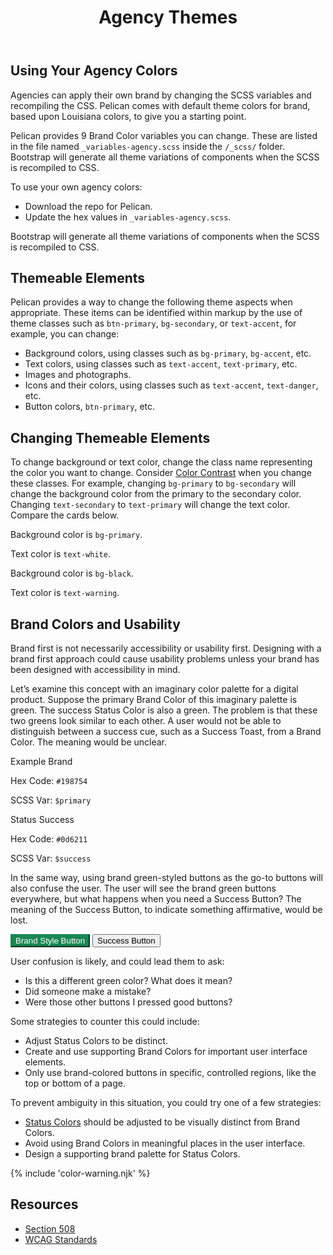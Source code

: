 ﻿---
title: Agency Themes
summary: Agencies have opportunity to reflect their own brand using Pelican.
tags: color, agency, brand
layout: docs/guide
eleventyNavigation:
  key: Agency Themes
  parent: Foundation
  order: 4
  excerpt: Agencies have opportunity to reflect their own brand using Pelican.
  img: /img/illustrations/illus-agency-theme.svg
---

## Using Your Agency Colors

Agencies can apply their own brand by changing the SCSS variables and recompiling the CSS. Pelican comes with default theme colors for brand, based upon Louisiana colors, to give you a starting point.

Pelican provides 9 Brand Color variables you can change. These are listed in the file named `_variables-agency.scss` inside the `/_scss/` folder. Bootstrap will generate all theme variations of components when the SCSS is recompiled to CSS.

To use your own agency colors:

 - Download the repo for Pelican.
 - Update the hex values in `_variables-agency.scss`. 

Bootstrap will generate all theme variations of components when the SCSS is recompiled to CSS.

## Themeable Elements

Pelican provides a way to change the following theme aspects when appropriate. These items can be identified within markup by the use of theme classes such as `btn-primary`, `bg-secondary`, or `text-accent`, for example, you can change: 

- Background colors, using classes such as `bg-primary`, `bg-accent`, etc.
- Text colors, using classes such as `text-accent`, `text-primary`, etc.
- Images and photographs.
- Icons and their colors, using classes such as `text-accent`, `text-danger`, etc.
- Button colors, `btn-primary`, etc.

## Changing Themeable Elements

To change background or text color, change the class name representing the color you want to change. Consider [Color Contrast](/accessibility/color-contrast/) when you change these classes. For example, changing `bg-primary` to `bg-secondary` will change the background color from the primary to the secondary color. Changing `text-secondary` to `text-primary` will change the text color. Compare the cards below.


<div class="row px-3 mb-4">
  <div class="col-12 col-md-6">
    <div class="card bg-primary text-white">
      <div class="card-body">
        <p class="mb">Background color is <code class="text-white">bg-primary</code>.</p>
        <p class="mb-0">Text color is <code class="text-white">text-white</code>.</p>
      </div>
    </div>
  </div>
  <div class="col-12 col-md-6">
    <div class="card bg-black text-warning">
      <div class="card-body">
        <p class="mb">Background color is <code class="text-warning">bg-black</code>.</p>
        <p class="mb-0">Text color is <code class="text-warning">text-warning</code>.</p>
      </div>
    </div>            
  </div>
</div>

## Brand Colors and Usability

Brand first is not necessarily accessibility or usability first. Designing with a brand first approach could cause usability problems unless your brand has been designed with accessibility in mind.

Let’s examine this concept with an imaginary color palette for a digital product. Suppose the primary Brand Color of this imaginary palette is green. The success Status Color is also a green. The problem is that these two greens look similar to each other. A user would not be able to distinguish between a success cue, such as a Success Toast, from a Brand Color. The meaning would be unclear.

<div class="row mb-5">
  <div class="col-md-6">
    <div class="card border-0">
      <div class="rounded-top pd-color-block" style="background-color: #198754;"></div>
      <div class="card-body">
        <p class="mb-0 fw-bold">Example Brand</p>
        <p class="mb-0">Hex Code: <code>#198754</code></p>
        <p class="mb-0">SCSS Var: <code>$primary</code></p>
      </div>
    </div>
  </div>
  <div class="col-md-6">
    <div class="card border-0">
      <div class="bg-success rounded-top pd-color-block"></div>
      <div class="card-body">
        <p class="mb-0 fw-bold">Status Success</p>
        <p class="mb-0">Hex Code: <code>#0d6211</code></p>
        <p class="mb-0">SCSS Var: <code>$success</code></p>
      </div>
    </div>
  </div>
</div>

In the same way, using brand green-styled buttons as the go-to buttons will also confuse the user. The user will see the brand green buttons everywhere, but what happens when you need a Success Button? The meaning of the Success Button, to indicate something affirmative, would be lost.

<div class="row px-3 mb-4">
  <div class="col-12">
    <button type="button" class="btn btn-secondary" style="background:#198754; border-color:#198754; color:white;">Brand Style Button</button>
    <button type="button" class="btn btn-success">Success Button</button>
  </div>
</div>

User confusion is likely, and could lead them to ask:

- Is this a different green color? What does it mean?
- Did someone make a mistake?
- Were those other buttons I pressed good buttons?

Some strategies to counter this could include:

- Adjust Status Colors to be distinct.
- Create and use supporting Brand Colors for important user interface elements.
- Only use brand-colored buttons in specific, controlled regions, like the top or bottom of a page.

To prevent ambiguity in this situation, you could try one of a few strategies:

- [Status Colors](/foundation/status-colors/) should be adjusted to be visually distinct from Brand Colors.
- Avoid using Brand Colors in meaningful places in the user interface.
- Design a supporting brand palette for Status Colors.

{% include 'color-warning.njk' %}

## Resources

- <a href="https://www.section508.gov/" target="_blank">Section 508</a>
- <a href="https://www.w3.org/TR/WCAG21/" target="_blank">WCAG Standards</a>
